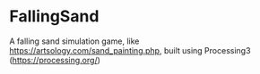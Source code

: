 # FallingSand
A falling sand simulation game, like https://artsology.com/sand_painting.php, built using Processing3 (https://processing.org/)
